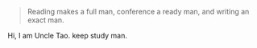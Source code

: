 > Reading makes a full man, conference a ready man, and writing an exact man.

Hi, I am Uncle Tao. keep study man.
